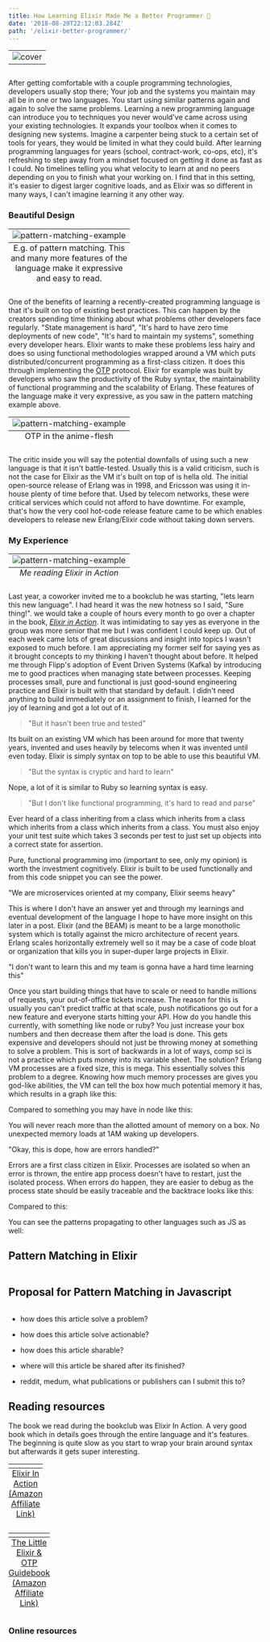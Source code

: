```yaml
---
title: How Learning Elixir Made Me a Better Programmer 🥃
date: '2018-08-20T22:12:03.284Z'
path: '/elixir-better-programmer/'
---
```


<table class="image">
    <caption align="bottom"></caption>
    <tr><td><img src="./cover_2.jpeg" alt="cover"/></td></tr>
</table>

After getting comfortable with a couple programming technologies, developers usually stop there; Your job and the systems you maintain may all be in one or two languages. You start using similar patterns again and again to solve the same problems. Learning a new programming language can introduce you to techniques you never would've came across using your existing technologies. It expands your toolbox when it comes to designing new systems. Imagine a carpenter being stuck to a certain set of tools for years, they would be limited in what they could build. After learning programming languages for years (school, contract-work, co-ops, etc), it's refreshing to step away from a mindset focused on getting it done as fast as I could. No timelines telling you what velocity to learn at and no peers depending on you to finish what your working on. I find that in this setting, it's easier to digest larger cognitive loads, and as Elixir was so different in many ways, I can't imagine learning it any other way.

### Beautiful Design

<table class="image">
    <caption align="bottom">E.g. of pattern matching. This and many more features of the language make it expressive and easy to read.</caption>
    <tr><td><img src="./pattern.png" alt="pattern-matching-example"/></td></tr>
</table>

One of the benefits of learning a recently-created programming language is that it's built on top of existing best practices. This can happen by the creators spending time thinking about what problems other developers face regularly. "State management is hard", "It's hard to have zero time deployments of new code", "It's hard to maintain my systems", something every developer hears. Elixir wants to make these problems less hairy and does so using functional methodologies wrapped around a VM which puts distributed/concurrent programming as a first-class citizen. It does this through implementing the [OTP](https://en.wikipedia.org/wiki/Open_Telecom_Platform) protocol. Elixir for example was built by developers who saw the productivity of the Ruby syntax, the maintainability of functional programming and the scalability of Erlang. These features of the language make it very expressive, as you saw in the pattern matching example above.

<table class="image">
    <caption align="bottom">OTP in the anime-flesh</caption>
    <tr><td><img src="./telephone_pole.jpg" alt="pattern-matching-example"/></td></tr>
</table>

The critic inside you will say the potential downfalls of using such a new language is that it isn't battle-tested. Usually this is a valid criticism, such is not the case for Elixir as the VM it's built on top of is hella old. The initial open-source release of Erlang was in 1998, and Ericsson was using it in-house plenty of time before that. Used by telecom networks, these were critical services which could not afford to have downtime. For example, that's how the very cool hot-code release feature came to be which enables developers to release new Erlang/Elixir code without taking down servers.

### My Experience

<table class="image">
    <caption align="bottom" style="font-style:italic;">Me reading Elixir in Action</caption>
    <tr><td><img src="./bill_reading.jpg" alt="pattern-matching-example"/></td></tr>
</table>

Last year, a coworker invited me to a bookclub he was starting, "lets learn this new language". I had heard it was the new hotness so I said, "Sure thing!". we would take a couple of hours every month to go over a chapter in the book, <a href="https://www.amazon.ca/gp/product/161729201X/ref=as_li_tl?ie=UTF8&camp=15121&creative=330641&creativeASIN=161729201X&linkCode=as2&tag=coffeedrive09-20&linkId=97d40dff77b7869475d6ee283c6501d2" style="font-style:italic;">Elixir in Action</a>. It was intimidating to say yes as everyone in the group was more senior that me but I was confident I could keep up. Out of each week came lots of great discussions and insight into topics I wasn't exposed to much before. I am appreciating my former self for saying yes as it brought concepts to my thinking I haven't thought about before. It helped me through Flipp's adoption of Event Driven Systems (Kafka) by introducing me to good practices when managing state between processes. Keeping processes small, pure and functional is just good-sound engineering practice and Elixir is built with that standard by default. I didn't need anything to build immediately or an assignment to finish, I learned for the joy of learning and got a lot out of it.

> "But it hasn't been true and tested"

Its built on an existing VM which has been around for more that twenty years, invented and uses heavily by telecoms when it was invented until even today. Elixir is simply syntax on top to be able to use this beautiful VM.

> "But the syntax is cryptic and hard to learn"

Nope, a lot of it is similar to Ruby so learning syntax is easy.

> "But I don't like functional programming, it's hard to read and parse"

Ever heard of a class inheriting from a class which inherits from a class which inherits from a class which inherits from a class.
You must also enjoy your unit test suite which takes 3 seconds per test to just set up objects into a correct state for assertion.

Pure, functional programming imo (important to see, only my opinion) is worth the investment cognitively. Elixir is built to be used functionally and from this code snippet you can see the power.

"We are microservices oriented at my company, Elixir seems heavy"

This is where I don't have an answer yet and through my learnings and eventual development of the language I hope to have more insight on this later in a post. Elixir (and the BEAM) is meant to be a large monotholic system which is totally against the micro architecture of recent years. Erlang scales horizontally extremely well so it may be a case of code bloat or organization that kills you in super-duper large projects in Elixir.

"I don't want to learn this and my team is gonna have a hard time learning this"

Once you start building things that have to scale or need to handle millions of requests, your out-of-office tickets increase. The reason for this is usually you can't predict traffic at that scale, push notifications go out for a new feature and everyone starts hitting your API. How do you handle this currently, with something like node or ruby? You just increase your box numbers and then decrease them after the load is done. This gets expensive and developers should not just be throwing money at something to solve a problem. This is sort of backwards in a lot of ways, comp sci is not a practice which puts money into its variable sheet. The solution? Erlang VM processes are a fixed size, this is mega. This essentially solves this problem to a degree. Knowing how much memory processes are gives you god-like abilities, the VM can tell the box how much potential memory it has, which results in a graph like this:

Compared to something you may have in node like this:

You will never reach more than the allotted amount of memory on a box. No unexpected memory loads at 1AM waking up developers.

"Okay, this is dope, how are errors handled?"

Errors are a first class citizen in Elixir. Processes are isolated so when an error is thrown, the entire app process doesn't have to restart, just the isolated process. When errors do happen, they are easier to debug as the process state should be easily traceable and the backtrace looks like this:

Compared to this:

You can see the patterns propagating to other languages such as JS as well:

## Pattern Matching in Elixir

```elixir

```

## Proposal for Pattern Matching in Javascript

```javascript
```

- how does this article solve a problem?

- how does this article solve actionable?

- how does this article sharable?

- where will this article be shared after its finished?

- reddit, medum, what publications or publishers can I submit this to?

## Reading resources

The book we read during the bookclub was Elixir In Action. A very good book which in details goes through the entire language and it's features. The beginning is quite slow as you start to wrap your brain around syntax but afterwards it gets super interesting.

<a target="_blank" href="https://amzn.to/2Lt7BCP">
  <table class="image">
      <caption align="bottom" style="text-decoration:underline;">Elixir In Action (Amazon Affiliate Link)</caption>
      <tr><td><img src="./elixir_in_action.jpg" width="1" height="1" border="0" alt="" style="border:none !important; margin:0px !important;" /></td></tr>
  </table>
</a>

<a target="_blank" href="https://amzn.to/2BWNsWC">
  <table class="image">
      <caption align="bottom" style="text-decoration:underline;">The Little Elixir & OTP Guidebook (Amazon Affiliate Link)</caption>
      <tr><td><img src="./opt_guidebook.jpg" width="1" height="1" border="0" alt="" style="border:none !important; margin:0px !important;" /></td></tr>
  </table>
</a>

### Online resources
